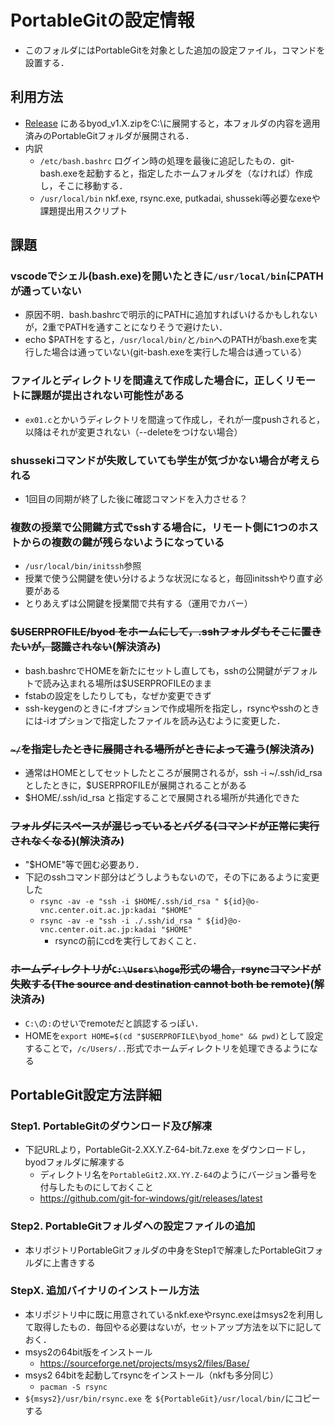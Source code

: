 # PortableGitの設定情報
- このフォルダにはPortableGitを対象とした追加の設定ファイル，コマンドを設置する．

## 利用方法
- [Release](https://github.com/spiralpartners/byod.zip/releases) にあるbyod_v1.X.zipをC:\に展開すると，本フォルダの内容を適用済みのPortableGitフォルダが展開される．
- 内訳
  - `/etc/bash.bashrc` ログイン時の処理を最後に追記したもの．git-bash.exeを起動すると，指定したホームフォルダを（なければ）作成し，そこに移動する．
  - `/usr/local/bin` nkf.exe, rsync.exe, putkadai, shusseki等必要なexeや課題提出用スクリプト

## 課題
### vscodeでシェル(bash.exe)を開いたときに`/usr/local/bin`にPATHが通っていない
- 原因不明．bash.bashrcで明示的にPATHに追加すればいけるかもしれないが，2重でPATHを通すことになりそうで避けたい．
- echo $PATHをすると，`/usr/local/bin/`と`/bin`へのPATHがbash.exeを実行した場合は通っていない(git-bash.exeを実行した場合は通っている）
### ファイルとディレクトリを間違えて作成した場合に，正しくリモートに課題が提出されない可能性がある
- `ex01.c`とかいうディレクトリを間違って作成し，それが一度pushされると，以降はそれが変更されない（--deleteをつけない場合）
### shussekiコマンドが失敗していても学生が気づかない場合が考えられる
- 1回目の同期が終了した後に確認コマンドを入力させる？

### 複数の授業で公開鍵方式でsshする場合に，リモート側に1つのホストからの複数の鍵が残らないようになっている
- `/usr/local/bin/initssh`参照
- 授業で使う公開鍵を使い分けるような状況になると，毎回initsshやり直す必要がある
- とりあえずは公開鍵を授業間で共有する（運用でカバー）

### ~~$USERPROFILE/byod をホームにして，.sshフォルダもそこに置きたいが，認識されない~~(解決済み)
- bash.bashrcでHOMEを新たにセットし直しても，sshの公開鍵がデフォルトで読み込まれる場所は$USERPROFILEのまま
- fstabの設定をしたりしても，なぜか変更できず
- ssh-keygenのときに-fオプションで作成場所を指定し，rsyncやsshのときには-iオプションで指定したファイルを読み込むように変更した．

### ~~`~/`を指定したときに展開される場所がときによって違う~~(解決済み)
- 通常はHOMEとしてセットしたところが展開されるが，ssh -i ~/.ssh/id_rsa としたときに，$USERPROFILEが展開されることがある
- $HOME/.ssh/id_rsa と指定することで展開される場所が共通化できた

### ~~フォルダにスペースが混じっているとバグる(コマンドが正常に実行されなくなる)~~(解決済み)
- "$HOME"等で囲む必要あり．
- 下記のsshコマンド部分はどうしようもないので，その下にあるように変更した
  - `rsync -av -e "ssh -i $HOME/.ssh/id_rsa " ${id}@o-vnc.center.oit.ac.jp:kadai "$HOME"`
  - `rsync -av -e "ssh -i ./.ssh/id_rsa " ${id}@o-vnc.center.oit.ac.jp:kadai "$HOME"`
    - rsyncの前にcdを実行しておくこと．

### ~~ホームディレクトリが`C:\Users\hoge`形式の場合，rsyncコマンドが失敗する(The source and destination cannot both be remote)~~(解決済み)
- `C:\`の`:`のせいでremoteだと誤認するっぽい．
- HOMEを`export HOME=$(cd "$USERPROFILE\byod_home" && pwd)`として設定することで，`/c/Users/..`形式でホームディレクトリを処理できるようになる

## PortableGit設定方法詳細
### Step1. PortableGitのダウンロード及び解凍
- 下記URLより，PortableGit-2.XX.Y.Z-64-bit.7z.exe をダウンロードし，byodフォルダに解凍する
  - ディレクトリ名を`PortableGit2.XX.YY.Z-64`のようにバージョン番号を付与したものにしておくこと
  - https://github.com/git-for-windows/git/releases/latest

### Step2. PortableGitフォルダへの設定ファイルの追加
- 本リポジトリPortableGitフォルダの中身をStep1で解凍したPortableGitフォルダに上書きする

### StepX. 追加バイナリのインストール方法
- 本リポジトリ中に既に用意されているnkf.exeやrsync.exeはmsys2を利用して取得したもの．毎回やる必要はないが，セットアップ方法を以下に記しておく．
- msys2の64bit版をインストール
  - https://sourceforge.net/projects/msys2/files/Base/
- msys2 64bitを起動してrsyncをインストール（nkfも多分同じ）
  - `pacman -S rsync`
- `${msys2}/usr/bin/rsync.exe` を `${PortableGit}/usr/local/bin/`にコピーする
